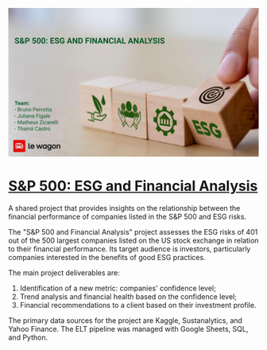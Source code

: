 ![Imagem de Fundo](pictures/cover-photo-esg.png)

# [S&P 500: ESG and Financial Analysis](https://lookerstudio.google.com/reporting/140477a4-3273-4e43-bd81-9bde03abfdc5)

A shared project that provides insights on the relationship between the financial performance of companies listed in the S&P 500 and ESG risks.

The "S&P 500 and Financial Analysis" project assesses the ESG risks of 401 out of the 500 largest companies listed on the US stock exchange in relation to their financial performance. 
Its target audience is investors, particularly companies interested in the benefits of good ESG practices.

The main project deliverables are:
1) Identification of a new metric: companies' confidence level;
2) Trend analysis and financial health based on the confidence level;
3) Financial recommendations to a client based on their investment profile.

The primary data sources for the project are Kaggle, Sustanalytics, and Yahoo Finance.
The ELT pipeline was managed with Google Sheets, SQL, and Python.
